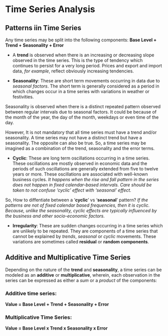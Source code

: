 # Time Series Analysis

## Patterns iin Time Series
Any time series may be split into the following components: __Base Level + Trend + Seasonality + Error__

* A __trend__ is observed when there is an increasing or decreasing slope observed in the time series. This is the type of tendency which continues to persist for a very long period. Prices and export and import data, _for example_, reflect obviously increasing tendencies.

* __Seasonality__: These are short term movements occurring in data due to _seasonal factors_. The short term is generally considered as a period in which changes occur in a time series with variations in weather or festivities.

Seasonality is observed when there is a distinct repeated pattern observed between regular intervals due to seasonal factors. It could be because of the month of the year, the day of the month, weekdays or even time of the day.

However, It is not mandatory that all time series must have a trend and/or seasonality. A time series may not have a distinct trend but have a seasonality. The opposite can also be true. So, a time series may be imagined as a combination of the trend, seasonality and the error terms.

* __Cyclic__:  These are long term oscillations occurring in a time series. These oscillations are mostly observed in economic data and the periods of such oscillations are generally extended from five to twelve years or more. These oscillations are associated with well-known business cycles. _It happens when the rise and fall pattern in the series does not happen in fixed calendar-based intervals. Care should be taken to not confuse ‘cyclic’ effect with ‘seasonal’ effect._

So, How to diffentiate between a ‘__cyclic__’ vs ‘__seasonal__’ pattern? _If the patterns are not of fixed calendar based frequencies, then it is cyclic. Because, unlike the seasonality, cyclic effects are typically influenced by the business and other socio-economic factors._

* __Irregularity__: These are sudden changes occurring in a time series which are unlikely to be repeated. They are components of a time series that cannot be explained by _trends_, _seasonal_ or _cyclic_ movements. These variations are sometimes called __residual__ or __random components__.

## Additive and Multiplicative Time Series
Depending on the nature of the __trend__ and __seasonality__, a time series can be modeled as an __additive__ or __multiplicative__, wherein, each observation in the series can be expressed as either a _sum_ or a _product_ of the components:

### Additive time series:
__Value = Base Level + Trend + Seasonality + Error__
### Multiplicative Time Series:
__Value = Base Level x Trend x Seasonality x Error__